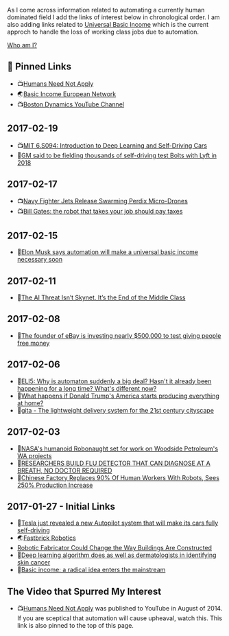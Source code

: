 As I come across information related to automating a currently human dominated field I add the links of interest below in chronological order. I am also adding links related to [Universal Basic Income](https://en.wikipedia.org/wiki/Basic_income) which is the current approch to handle the loss of working class jobs due to automation.

[Who am I?](https://github.com/grantcarthew)

## 📌 Pinned Links

*   📺[Humans Need Not Apply](https://www.youtube.com/watch?v=7Pq-S557XQU)
*   🌏[Basic Income European Network](http://basicincome.org/)
*   📺[Boston Dynamics YouTube Channel](https://www.youtube.com/user/BostonDynamics)

## 2017-02-19

*   📺[MIT 6.S094: Introduction to Deep Learning and Self-Driving Cars](https://www.youtube.com/watch?v=1L0TKZQcUtA)
*   📰[GM said to be fielding thousands of self-driving test Bolts with Lyft in 2018](https://techcrunch.com/2017/02/17/gm-said-to-be-fielding-thousands-of-self-driving-test-bolts-with-lyft-in-2018/)
## 2017-02-17

*   📺[Navy Fighter Jets Release Swarming Perdix Micro-Drones](https://www.youtube.com/watch?v=0WNNanoUu2I)
*   📺[Bill Gates: the robot that takes your job should pay taxes](https://www.youtube.com/watch?v=nccryZOcrUg)

## 2017-02-15

*   📰[Elon Musk says automation will make a universal basic income necessary soon](https://news.fastcompany.com/elon-musk-says-automation-will-make-a-universal-basic-income-necessary-soon-4030576)

## 2017-02-11

*   📰[The AI Threat Isn’t Skynet. It’s the End of the Middle Class](https://www.wired.com/2017/02/ai-threat-isnt-skynet-end-middle-class/)

## 2017-02-08

*   📰[The founder of eBay is investing nearly $500,000 to test giving people free money](http://finance.yahoo.com/news/pierre-omidyar-of-ebay-is-investing-nearly-500000-to-test-universal-basic-income-165336410.html)

## 2017-02-06

*   📰[ELI5: Why is automaton suddenly a big deal? Hasn't it already been happening for a long time? What's different now?](https://www.reddit.com/r/explainlikeimfive/comments/5s5gfd/eli5_why_is_automaton_suddenly_a_big_deal_hasnt/)
*   📰[What happens if Donald Trump's America starts producing everything at home?](http://www.abc.net.au/news/2017-02-06/ian-verrender-analysis-donald-trumps-america-first/8242878)
*   📰[gita - The lightweight delivery system for the 21st century cityscape](http://gita.piaggiofastforward.com/)

## 2017-02-03

*   📰[NASA's humanoid Robonaught set for work on Woodside Petroleum's WA projects](http://www.abc.net.au/news/2017-02-02/humanoid-robot-used-in-woodside-petroleum-wa-oil-gas-projects/8236508)
*   📰[RESEARCHERS BUILD FLU DETECTOR THAT CAN DIAGNOSE AT A BREATH, NO DOCTOR REQUIRED](http://www.digitaltrends.com/cool-tech/flu-breathalyzer/)
*   📰[Chinese Factory Replaces 90% Of Human Workers With Robots, Sees 250% Production Increase](http://monetarywatch.com/2017/01/chinese-factory-replaces-90-human-workers-robots-sees-250-production-increase/)

## 2017-01-27 - Initial Links

*   📰[Tesla just revealed a new Autopilot system that will make its cars fully self-driving](http://www.businessinsider.com.au/tesla-announces-new-autopilot-self-driving-2016-10)
*   🌏[Fastbrick Robotics](http://fbr.com.au/)
*   [Robotic Fabricator Could Change the Way Buildings Are Constructed](https://www.technologyreview.com/s/603429/robotic-fabricator-could-change-the-way-buildings-are-constructed/)
*   📰[Deep learning algorithm does as well as dermatologists in identifying skin cancer](http://news.stanford.edu/2017/01/25/artificial-intelligence-used-identify-skin-cancer/)
*   📰[Basic income: a radical idea enters the mainstream](http://apo.org.au/node/70793)

## The Video that Spurred My Interest

*   📺[Humans Need Not Apply](https://www.youtube.com/watch?v=7Pq-S557XQU) was published to YouTube in August of 2014. If you are sceptical that automation will cause upheaval, watch this. This link is also pinned to the top of this page.
